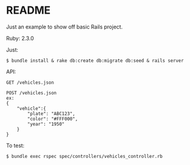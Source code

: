 # README

Just an example to show off basic Rails project.

Ruby: 2.3.0

Just: 

    $ bundle install & rake db:create db:migrate db:seed & rails server

API:

    GET /vehicles.json

    POST /vehicles.json
    ex:
    {
        "vehicle":{
            "plate": "ABC123",
            "color": "#FFF000",
            "year": "1950"
        }
    }

To test:

    $ bundle exec rspec spec/controllers/vehicles_controller.rb